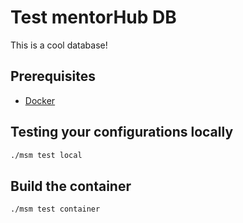 # Test mentorHub DB

This is a cool database!

## Prerequisites
- [Docker](https://www.docker.com/products/docker-desktop/)

## Testing your configurations locally
```bash
./msm test local
```

## Build the container 
```bash
./msm test container
```
